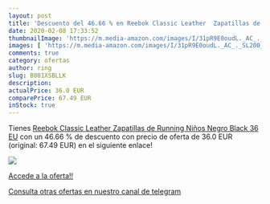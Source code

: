 ```yaml
---
layout: post
title: 'Descuento del 46.66 % en Reebok Classic Leather  Zapatillas de Ru'
date: 2020-02-08 17:33:52
thumbnailImage: 'https://m.media-amazon.com/images/I/31pR9E0oudL._AC_._SL200_.jpg'
images: [ 'https://m.media-amazon.com/images/I/31pR9E0oudL._AC_._SL200_.jpg' ]
comments: true
category: ofertas
author: ring
slug: B001XSBLLK
description:
actualPrice: 36.0 EUR
comparePrice: 67.49 EUR
inStock: true
---
```


Tienes [Reebok Classic Leather  Zapatillas de Running Niños  Negro  Black   36 EU](https://www.amazon.com/dp/B001XSBLLK/?tag=redken08-20) con un 46.66 % de descuento con precio de oferta de 36.0 EUR (original: 67.49 EUR) en el siguiente enlace!

[![](https://m.media-amazon.com/images/I/31pR9E0oudL._AC_._SL200_.jpg)](https://www.amazon.com/dp/B001XSBLLK/?tag=redken08-20)

[Accede a la oferta!!](https://www.amazon.com/dp/B001XSBLLK/?tag=redken08-20)

[Consulta otras ofertas en nuestro canal de telegram](https://t.me/s/ofertas25)
